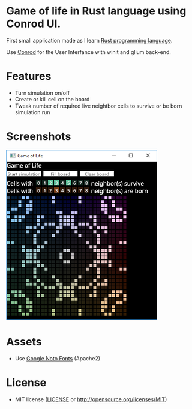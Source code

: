 # Game of life in Rust language using Conrod UI.

First small application made as I learn [Rust programming language](https://www.rust-lang.org/en-US/).

Use [Conrod](https://github.com/PistonDevelopers/conrod) for the User Interfance with winit and glium back-end.

# Features

* Turn simulation on/off
* Create or kill cell on the board
* Tweak number of required live neightbor cells to survive or be born simulation run

# Screenshots

![Game of Life with survives with 1,2,5 neighbor cells and born with 3 neighbor cells](screenshots/game_of_life_125_3.png?raw=true)

# Assets

* Use [Google Noto Fonts](https://www.google.com/get/noto/) (Apache2)

# License

* MIT license ([LICENSE](LICENSE) or http://opensource.org/licenses/MIT)
